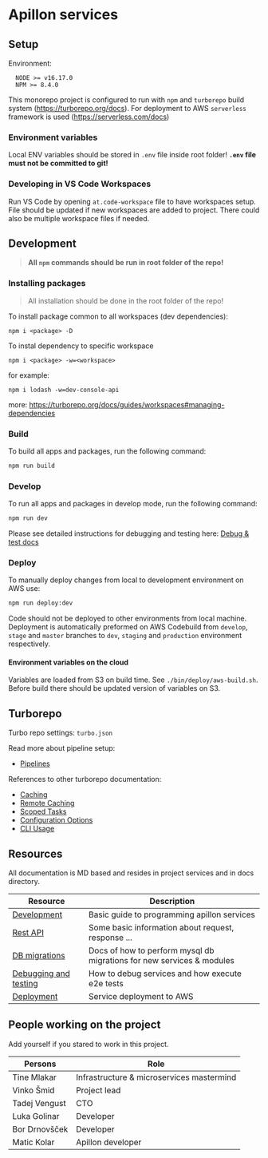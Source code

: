 # Apillon services

## Setup

Environment:

```ssh
  NODE >= v16.17.0
  NPM >= 8.4.0
```

This monorepo project is configured to run with `npm` and `turborepo` build system (<https://turborepo.org/docs>). For deployment to AWS `serverless` framework is used (<https://serverless.com/docs>)

### Environment variables

Local ENV variables should be stored in `.env` file inside root folder! **`.env` file must not be committed to git!**

### Developing in VS Code Workspaces

Run VS Code by opening `at.code-workspace` file to have workspaces setup. File should be updated if new workspaces are added to project. There could also be multiple workspace files if needed.

## Development

> **All `npm` commands should be run in root folder of the repo!**

### Installing packages

> All installation should be done in the root folder of the repo!

To install package common to all workspaces (dev dependencies):

```ssh
npm i <package> -D
```

To instal dependency to specific workspace

```ssh
npm i <package> -w=<workspace>
```

for example:

```ssh
npm i lodash -w=dev-console-api
```

more: <https://turborepo.org/docs/guides/workspaces#managing-dependencies>

### Build

To build all apps and packages, run the following command:

```sh
npm run build
```

### Develop

To run all apps and packages in develop mode, run the following command:

```sh
npm run dev
```

Please see detailed instructions for debugging and testing here: [Debug & test docs](/docs/debug-and-test.md)

### Deploy

To manually deploy changes from local to development environment on AWS use:

```sh
npm run deploy:dev
```

Code should not be deployed to other environments from local machine. Deployment is automatically preformed on AWS Codebuild from `develop`, `stage` and `master` branches to `dev`, `staging` and `production` environment respectively.

#### Environment variables on the cloud

Variables are loaded from S3 on build time. See `./bin/deploy/aws-build.sh`. Before build there should be updated version of variables on S3.

## Turborepo

Turbo repo settings: `turbo.json`

Read more about pipeline setup:

- [Pipelines](https://turborepo.org/docs/core-concepts/pipelines)

References to other turborepo documentation:

- [Caching](https://turborepo.org/docs/core-concepts/caching)
- [Remote Caching](https://turborepo.org/docs/core-concepts/remote-caching)
- [Scoped Tasks](https://turborepo.org/docs/core-concepts/scopes)
- [Configuration Options](https://turborepo.org/docs/reference/configuration)
- [CLI Usage](https://turborepo.org/docs/reference/command-line-reference)

## Resources

All documentation is MD based and resides in project services and in docs directory.

| Resource                                        | Description                                                           |
| ----------------------------------------------- | --------------------------------------------------------------------- |
| [Development](docs/development.md)              | Basic guide to programming apillon services                           |
| [Rest API](docs/rest-API-specs.md)              | Some basic information about request, response ...                    |
| [DB migrations](docs/db-migrations.md)          | Docs of how to perform mysql db migrations for new services & modules |
| [Debugging and testing](docs/debig-and-test.md) | How to debug services and how execute e2e tests                       |
| [Deployment](docs/deployment.md)                | Service deployment to AWS                                             |

## People working on the project

Add yourself if you stared to work in this project.

| Persons       | Role                                      |
| ------------- | ----------------------------------------- |
| Tine Mlakar   | Infrastructure & microservices mastermind |
| Vinko Šmid    | Project lead                              |
| Tadej Vengust | CTO                                       |
| Luka Golinar  | Developer                                 |
| Bor Drnovšček | Developer                                 |
| Matic Kolar   | Apillon developer                         |
